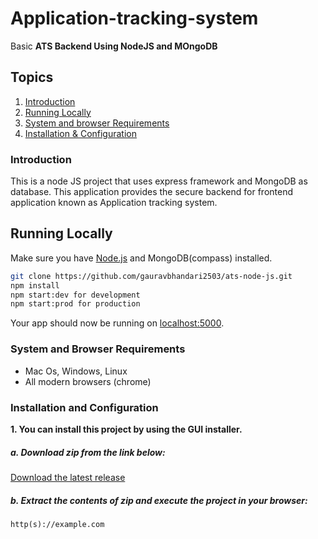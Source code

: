 # Application-tracking-system
Basic **ATS Backend Using NodeJS and MOngoDB** 

## Topics
1. [Introduction](#introduction)
2. [Running Locally](#running-locally)
3. [System and browser Requirements](#system-and-browser-requirements)
4. [Installation & Configuration](#installation-and-configuration)

### Introduction
This is a node JS project that uses express framework and MongoDB as database. This application provides the secure backend for frontend application known as Application tracking system.

## Running Locally

Make sure you have [Node.js](http://nodejs.org/) and MongoDB(compass) installed.

```sh
git clone https://github.com/gauravbhandari2503/ats-node-js.git
npm install
npm start:dev for development
npm start:prod for production
```

Your app should now be running on [localhost:5000](http://127.0.0.1:localhost:5000/).

### System and Browser Requirements
- Mac Os, Windows, Linux
- All modern browsers (chrome)

### Installation and Configuration
**1. You can install this project by using the GUI installer.**

##### a. Download zip from the link below:

[Download the latest release](https://github.com/gauravbhandari2503/ats-node-js.git)

##### b. Extract the contents of zip and execute the project in your browser:

~~~
http(s)://example.com
~~~





